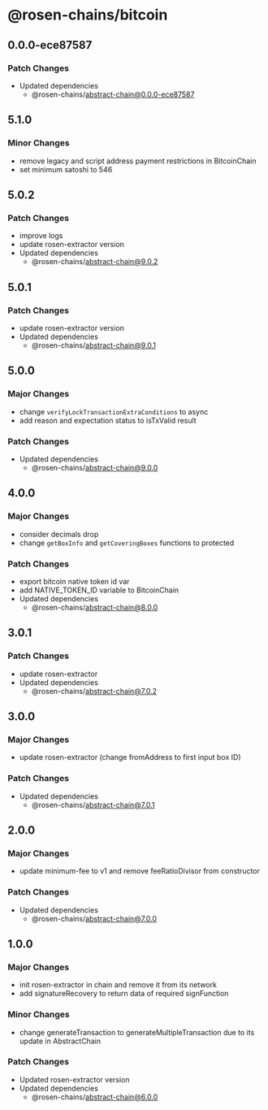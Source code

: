 # @rosen-chains/bitcoin

## 0.0.0-ece87587

### Patch Changes

- Updated dependencies
  - @rosen-chains/abstract-chain@0.0.0-ece87587

## 5.1.0

### Minor Changes

- remove legacy and script address payment restrictions in BitcoinChain
- set minimum satoshi to 546

## 5.0.2

### Patch Changes

- improve logs
- update rosen-extractor version
- Updated dependencies
  - @rosen-chains/abstract-chain@9.0.2

## 5.0.1

### Patch Changes

- update rosen-extractor version
- Updated dependencies
  - @rosen-chains/abstract-chain@9.0.1

## 5.0.0

### Major Changes

- change `verifyLockTransactionExtraConditions` to async
- add reason and expectation status to isTxValid result

### Patch Changes

- Updated dependencies
  - @rosen-chains/abstract-chain@9.0.0

## 4.0.0

### Major Changes

- consider decimals drop
- change `getBoxInfo` and `getCoveringBoxes` functions to protected

### Patch Changes

- export bitcoin native token id var
- add NATIVE_TOKEN_ID variable to BitcoinChain
- Updated dependencies
  - @rosen-chains/abstract-chain@8.0.0

## 3.0.1

### Patch Changes

- update rosen-extractor
- Updated dependencies
  - @rosen-chains/abstract-chain@7.0.2

## 3.0.0

### Major Changes

- update rosen-extractor (change fromAddress to first input box ID)

### Patch Changes

- Updated dependencies
  - @rosen-chains/abstract-chain@7.0.1

## 2.0.0

### Major Changes

- update minimum-fee to v1 and remove feeRatioDivisor from constructor

### Patch Changes

- Updated dependencies
  - @rosen-chains/abstract-chain@7.0.0

## 1.0.0

### Major Changes

- init rosen-extractor in chain and remove it from its network
- add signatureRecovery to return data of required signFunction

### Minor Changes

- change generateTransaction to generateMultipleTransaction due to its update in AbstractChain

### Patch Changes

- Updated rosen-extractor version
- Updated dependencies
  - @rosen-chains/abstract-chain@6.0.0
